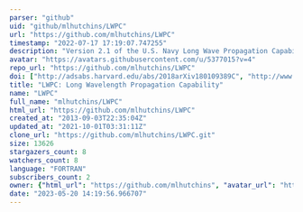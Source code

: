 ```yaml
---
parser: "github"
uid: "github/mlhutchins/LWPC"
url: "https://github.com/mlhutchins/LWPC"
timestamp: "2022-07-17 17:19:07.747255"
description: "Version 2.1 of the U.S. Navy Long Wave Propagation Capability code with alterations for running as a MATLAB function. The altered version has most warning and error reporting removed."
avatar: "https://avatars.githubusercontent.com/u/5377015?v=4"
repo_url: "https://github.com/mlhutchins/LWPC"
doi: ["http://adsabs.harvard.edu/abs/2018arXiv180109389C", "http://www.dtic.mil/get-tr-doc/pdf?AD=ADA350375", "https://ui.adsabs.harvard.edu/abs/2018ascl.soft03012U/abstract"]
title: "LWPC: Long Wavelength Propagation Capability"
name: "LWPC"
full_name: "mlhutchins/LWPC"
html_url: "https://github.com/mlhutchins/LWPC"
created_at: "2013-09-03T22:35:04Z"
updated_at: "2021-10-01T03:31:11Z"
clone_url: "https://github.com/mlhutchins/LWPC.git"
size: 13626
stargazers_count: 8
watchers_count: 8
language: "FORTRAN"
subscribers_count: 2
owner: {"html_url": "https://github.com/mlhutchins", "avatar_url": "https://avatars.githubusercontent.com/u/5377015?v=4", "login": "mlhutchins", "type": "User"}
date: "2023-05-20 14:19:56.966707"
---
```

